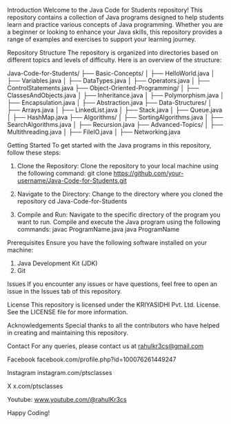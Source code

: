 Introduction
Welcome to the Java Code for Students repository! 
This repository contains a collection of Java programs 
designed to help students learn and practice various concepts of Java programming. 
Whether you are a beginner or looking to enhance your Java skills, this repository 
provides a range of examples and exercises to support your learning journey.

Repository Structure
The repository is organized into directories based on different topics and levels of difficulty. 
Here is an overview of the structure:

Java-Code-for-Students/
├── Basic-Concepts/
│   ├── HelloWorld.java
│   ├── Variables.java
│   ├── DataTypes.java
│   ├── Operators.java
│   ├── ControlStatements.java
├── Object-Oriented-Programming/
│   ├── ClassesAndObjects.java
│   ├── Inheritance.java
│   ├── Polymorphism.java
│   ├── Encapsulation.java
│   ├── Abstraction.java
├── Data-Structures/
│   ├── Arrays.java
│   ├── LinkedList.java
│   ├── Stack.java
│   ├── Queue.java
│   ├── HashMap.java
├── Algorithms/
│   ├── SortingAlgorithms.java
│   ├── SearchAlgorithms.java
│   ├── Recursion.java
├── Advanced-Topics/
│   ├── Multithreading.java
│   ├── FileIO.java
│   ├── Networking.java


Getting Started
To get started with the Java programs in this repository, follow these steps:

1. Clone the Repository: Clone the repository to your local machine using the following command:
   git clone https://github.com/your-username/Java-Code-for-Students.git
   
2. Navigate to the Directory: Change to the directory where you cloned the repository
   cd Java-Code-for-Students
   
4. Compile and Run: Navigate to the specific directory of the program you want to run. Compile and execute the Java program using the following commands:
   javac ProgramName.java
   java ProgramName

Prerequisites
Ensure you have the following software installed on your machine:

  1. Java Development Kit (JDK)
  2. Git

Issues
If you encounter any issues or have questions, feel free to open an issue in the Issues tab of this repository.

License
This repository is licensed under the KRIYASIDHI Pvt. Ltd. License. See the LICENSE file for more information.

Acknowledgements
Special thanks to all the contributors who have helped in creating and maintaining this repository.

Contact
For any queries, please contact us at rahulkr3cs@gmail.com

Facebook
facebook.com/profile.php?id=100076261449247

Instagram
instagram.com/ptsclasses

X
x.com/ptsclasses

Youtube: 
www.youtube.com/@rahulKr3cs

Happy Coding!



